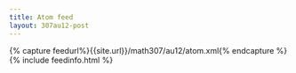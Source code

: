 ```yaml
---
title: Atom feed
layout: 307au12-post
---
```


{% capture feedurl%}{{site.url}}/math307/au12/atom.xml{% endcapture %}
{% include feedinfo.html %}


